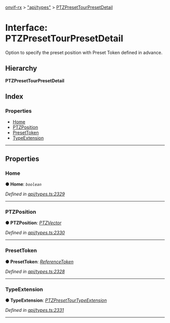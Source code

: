 [onvif-rx](../README.md) > ["api/types"](../modules/_api_types_.md) > [PTZPresetTourPresetDetail](../interfaces/_api_types_.ptzpresettourpresetdetail.md)

# Interface: PTZPresetTourPresetDetail

Option to specify the preset position with Preset Token defined in advance.

## Hierarchy

**PTZPresetTourPresetDetail**

## Index

### Properties

* [Home](_api_types_.ptzpresettourpresetdetail.md#home)
* [PTZPosition](_api_types_.ptzpresettourpresetdetail.md#ptzposition)
* [PresetToken](_api_types_.ptzpresettourpresetdetail.md#presettoken)
* [TypeExtension](_api_types_.ptzpresettourpresetdetail.md#typeextension)

---

## Properties

<a id="home"></a>

###  Home

**● Home**: *`boolean`*

*Defined in [api/types.ts:2329](https://github.com/patrickmichalina/onvif-rx/blob/1596479/src/api/types.ts#L2329)*

___
<a id="ptzposition"></a>

###  PTZPosition

**● PTZPosition**: *[PTZVector](_api_types_.ptzvector.md)*

*Defined in [api/types.ts:2330](https://github.com/patrickmichalina/onvif-rx/blob/1596479/src/api/types.ts#L2330)*

___
<a id="presettoken"></a>

###  PresetToken

**● PresetToken**: *[ReferenceToken](../modules/_api_types_.md#referencetoken)*

*Defined in [api/types.ts:2328](https://github.com/patrickmichalina/onvif-rx/blob/1596479/src/api/types.ts#L2328)*

___
<a id="typeextension"></a>

###  TypeExtension

**● TypeExtension**: *[PTZPresetTourTypeExtension](_api_types_.ptzpresettourtypeextension.md)*

*Defined in [api/types.ts:2331](https://github.com/patrickmichalina/onvif-rx/blob/1596479/src/api/types.ts#L2331)*

___

